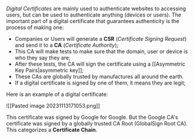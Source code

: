 *Digital Certificates* are mainly used to authenticate websites to accessing users, but can be used to authenticate anything (devices or users). The important part of a digital certificate that guarantees authenticity is the process of making one:

- Companies or Users will generate a **CSR** (*Certificate Signing Request*) and send it to a **CA** (*Certificate Authority*);
- This CA will make tests to make sure that the domain, user or device is who they say they are;
- After these tests, the CA will sign the certificate using a [[Asymmetric Key Pairs|asymmetric key]];
- These CAs are globally trusted by manufactures all around the earth.
- If a digital certificate is signed by one of them, it means they are legit;

Here is an example of a digital certificate:

![[Pasted image 20231113171053.png]]

This certificate was signed by Google for Google. But the Google CA's certificate was signed by a globally trusted CA Root (GlobalSign Root CA). This categorizes a **Certificate Chain**.